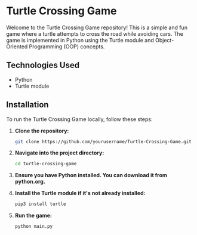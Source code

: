# Turtle Crossing Game

Welcome to the Turtle Crossing Game repository! This is a simple and fun game where a turtle attempts to cross the road while avoiding cars. The game is implemented in Python using the Turtle module and Object-Oriented Programming (OOP) concepts.

## Technologies Used

- Python
- Turtle module

## Installation

To run the Turtle Crossing Game locally, follow these steps:

1. **Clone the repository:**

   ```bash
   git clone https://github.com/yourusername/Turtle-Crossing-Game.git

2. **Navigate into the project directory:**

   ```bash
   cd turtle-crossing-game

3. **Ensure you have Python installed. You can download it from python.org.**

4. **Install the Turtle module if it's not already installed:**

   ```bash
   pip3 install turtle

5. **Run the game:**

   ```bash
   python main.py

